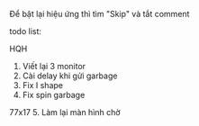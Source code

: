 Để bật lại hiệu ứng thì tìm "Skip" và tắt comment

todo list:

HQH
1. Viết lại 3 monitor 
2. Cài delay khi gửi garbage
3. Fix I shape
4. Fix spin garbage

77x17
5. Làm lại màn hình chờ